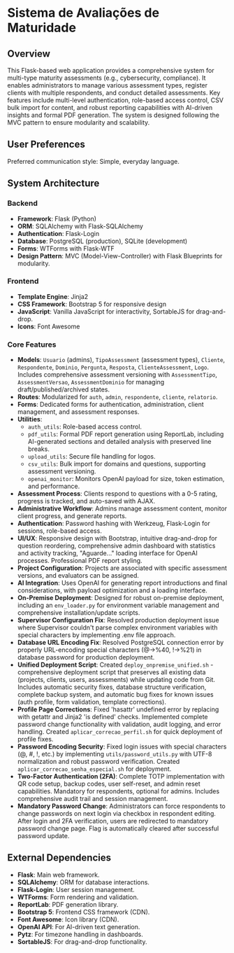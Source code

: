# Sistema de Avaliações de Maturidade

## Overview

This Flask-based web application provides a comprehensive system for multi-type maturity assessments (e.g., cybersecurity, compliance). It enables administrators to manage various assessment types, register clients with multiple respondents, and conduct detailed assessments. Key features include multi-level authentication, role-based access control, CSV bulk import for content, and robust reporting capabilities with AI-driven insights and formal PDF generation. The system is designed following the MVC pattern to ensure modularity and scalability.

## User Preferences

Preferred communication style: Simple, everyday language.

## System Architecture

### Backend
- **Framework**: Flask (Python)
- **ORM**: SQLAlchemy with Flask-SQLAlchemy
- **Authentication**: Flask-Login
- **Database**: PostgreSQL (production), SQLite (development)
- **Forms**: WTForms with Flask-WTF
- **Design Pattern**: MVC (Model-View-Controller) with Flask Blueprints for modularity.

### Frontend
- **Template Engine**: Jinja2
- **CSS Framework**: Bootstrap 5 for responsive design
- **JavaScript**: Vanilla JavaScript for interactivity, SortableJS for drag-and-drop.
- **Icons**: Font Awesome

### Core Features
- **Models**: `Usuario` (admins), `TipoAssessment` (assessment types), `Cliente`, `Respondente`, `Dominio`, `Pergunta`, `Resposta`, `ClienteAssessment`, `Logo`. Includes comprehensive assessment versioning with `AssessmentTipo`, `AssessmentVersao`, `AssessmentDominio` for managing draft/published/archived states.
- **Routes**: Modularized for `auth`, `admin`, `respondente`, `cliente`, `relatorio`.
- **Forms**: Dedicated forms for authentication, administration, client management, and assessment responses.
- **Utilities**:
    - `auth_utils`: Role-based access control.
    - `pdf_utils`: Formal PDF report generation using ReportLab, including AI-generated sections and detailed analysis with preserved line breaks.
    - `upload_utils`: Secure file handling for logos.
    - `csv_utils`: Bulk import for domains and questions, supporting assessment versioning.
    - `openai_monitor`: Monitors OpenAI payload for size, token estimation, and performance.
- **Assessment Process**: Clients respond to questions with a 0-5 rating, progress is tracked, and auto-saved with AJAX.
- **Administrative Workflow**: Admins manage assessment content, monitor client progress, and generate reports.
- **Authentication**: Password hashing with Werkzeug, Flask-Login for sessions, role-based access.
- **UI/UX**: Responsive design with Bootstrap, intuitive drag-and-drop for question reordering, comprehensive admin dashboard with statistics and activity tracking, "Aguarde..." loading interface for OpenAI processes. Professional PDF report styling.
- **Project Configuration**: Projects are associated with specific assessment versions, and evaluators can be assigned.
- **AI Integration**: Uses OpenAI for generating report introductions and final considerations, with payload optimization and a loading interface.
- **On-Premise Deployment**: Designed for robust on-premise deployment, including an `env_loader.py` for environment variable management and comprehensive installation/update scripts.
- **Supervisor Configuration Fix**: Resolved production deployment issue where Supervisor couldn't parse complex environment variables with special characters by implementing .env file approach.
- **Database URL Encoding Fix**: Resolved PostgreSQL connection error by properly URL-encoding special characters (@→%40, !→%21) in database password for production deployment.
- **Unified Deployment Script**: Created `deploy_onpremise_unified.sh` - comprehensive deployment script that preserves all existing data (projects, clients, users, assessments) while updating code from Git. Includes automatic security fixes, database structure verification, complete backup system, and automatic bug fixes for known issues (auth profile, form validation, template corrections).
- **Profile Page Corrections**: Fixed 'hasattr' undefined error by replacing with getattr and Jinja2 'is defined' checks. Implemented complete password change functionality with validation, audit logging, and error handling. Created `aplicar_correcao_perfil.sh` for quick deployment of profile fixes.
- **Password Encoding Security**: Fixed login issues with special characters (@, #, !, etc.) by implementing `utils/password_utils.py` with UTF-8 normalization and robust password verification. Created `aplicar_correcao_senha_especial.sh` for deployment.
- **Two-Factor Authentication (2FA)**: Complete TOTP implementation with QR code setup, backup codes, user self-reset, and admin reset capabilities. Mandatory for respondents, optional for admins. Includes comprehensive audit trail and session management.
- **Mandatory Password Change**: Administrators can force respondents to change passwords on next login via checkbox in respondent editing. After login and 2FA verification, users are redirected to mandatory password change page. Flag is automatically cleared after successful password update.

## External Dependencies

- **Flask**: Main web framework.
- **SQLAlchemy**: ORM for database interactions.
- **Flask-Login**: User session management.
- **WTForms**: Form rendering and validation.
- **ReportLab**: PDF generation library.
- **Bootstrap 5**: Frontend CSS framework (CDN).
- **Font Awesome**: Icon library (CDN).
- **OpenAI API**: For AI-driven text generation.
- **Pytz**: For timezone handling in dashboards.
- **SortableJS**: For drag-and-drop functionality.